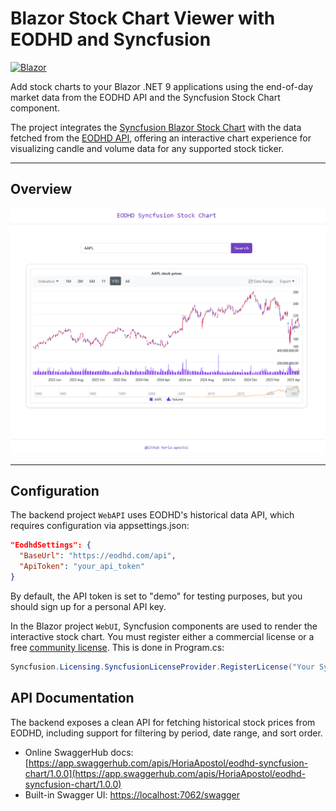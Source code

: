 # Blazor Stock Chart Viewer with EODHD and Syncfusion

<p align="left">
  <a href="https://dotnet.microsoft.com/apps/aspnet/web-apps/blazor" target="_blank">
    <img src="https://upload.wikimedia.org/wikipedia/commons/d/d0/Blazor.png" alt="Blazor" height="70" />
  </a>
</p>

Add stock charts to your Blazor .NET 9 applications using the end-of-day market data from the EODHD API and the Syncfusion Stock Chart component.

The project integrates the [Syncfusion Blazor Stock Chart](https://www.syncfusion.com/blazor-components/blazor-stock-chart) with the data fetched from the [EODHD API](https://eodhd.com/financial-apis/api-for-historical-data-and-volumes), 
offering an interactive chart experience for visualizing candle and volume data for any supported stock ticker. 


---

## Overview

![Stock Chart Screenshot](docs/chart.png)

---

## Configuration

The backend project `WebAPI` uses EODHD's historical data API, which requires configuration via appsettings.json:

```json
"EodhdSettings": {
  "BaseUrl": "https://eodhd.com/api",
  "ApiToken": "your_api_token"
}
```

By default, the API token is set to "demo" for testing purposes, but you should sign up for a personal API key.

In the Blazor project `WebUI`, Syncfusion components are used to render the interactive stock chart. You must register either a commercial license or a free [community license](https://www.syncfusion.com/products/communitylicense). This is done in Program.cs:

```csharp
Syncfusion.Licensing.SyncfusionLicenseProvider.RegisterLicense("Your Syncfusion License");
```

## API Documentation

The backend exposes a clean API for fetching historical stock prices from EODHD, including support for filtering by period, date range, and sort order.

- Online SwaggerHub docs: [https://app.swaggerhub.com/apis/HoriaApostol/eodhd-syncfusion-chart/1.0.0](https://app.swaggerhub.com/apis/HoriaApostol/eodhd-syncfusion-chart/1.0.0)
- Built-in Swagger UI: [https://localhost:7062/swagger](https://localhost:7062/swagger)
